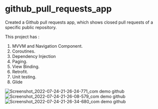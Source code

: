 # github_pull_requests_app

Created a Github pull requests app, which shows closed pull requests of a specific public repository.

This project has :
1) MVVM and Navigation Component.
2) Coroutines.
3) Dependency Injection
4) Paging.
5) View Binding.
6) Retrofit.
7) Unit testing.
8) Glide



![Screenshot_2022-07-24-21-26-24-771_com demo github](https://user-images.githubusercontent.com/40288769/180693863-e40c7241-2a8f-45ae-a767-102db1785fb6.jpg)
![Screenshot_2022-07-24-21-26-08-579_com demo github](https://user-images.githubusercontent.com/40288769/180693873-950c6023-b38a-45a4-add6-0043a560e4f5.jpg)
![Screenshot_2022-07-24-21-26-34-680_com demo github](https://user-images.githubusercontent.com/40288769/180693880-4967958c-8b32-4c42-807a-4a6cc6b9a106.jpg)
